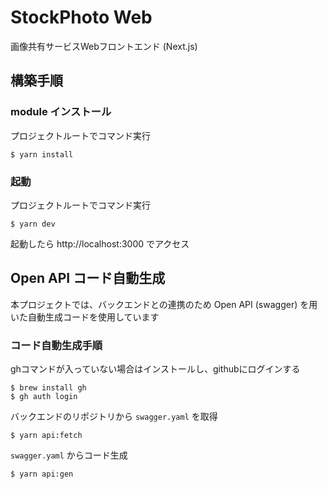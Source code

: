 # StockPhoto Web

画像共有サービスWebフロントエンド (Next.js)

## 構築手順

### module インストール

プロジェクトルートでコマンド実行

```
$ yarn install
```

### 起動

プロジェクトルートでコマンド実行

```
$ yarn dev
```

起動したら http://localhost:3000 でアクセス

## Open API コード自動生成

本プロジェクトでは、バックエンドとの連携のため Open API (swagger) を用いた自動生成コードを使用しています

### コード自動生成手順

ghコマンドが入っていない場合はインストールし、githubにログインする

```
$ brew install gh
$ gh auth login
```

バックエンドのリポジトリから `swagger.yaml` を取得

```
$ yarn api:fetch
```

`swagger.yaml` からコード生成

```
$ yarn api:gen
```
